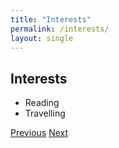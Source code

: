```yaml
---
title: "Interests"
permalink: /interests/
layout: single
---
```


## Interests

- Reading
- Travelling

<div class="navigation-buttons">
  <a href="{{ site.baseurl }}/education/" class="btn btn-primary">Previous</a>
  <a href="{{ site.baseurl }}/contact/" class="btn btn-primary">Next</a>
</div>
